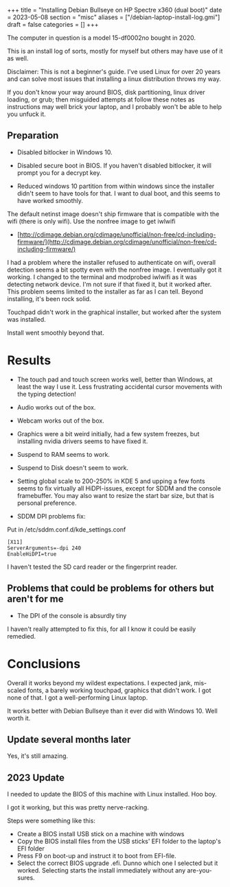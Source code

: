 +++
title = "Installing Debian Bullseye on HP Spectre x360 (dual boot)"
date = 2023-05-08
section = "misc"
aliases = ["/debian-laptop-install-log.gmi"]
draft = false
categories = []
+++


The computer in question is a model 15-df0002no bought in 2020.

This is an install log of sorts, mostly for myself but others may have use of it as well. 

Disclaimer: This is not a beginner's guide. I've used Linux for over 20 years and can solve most issues that installing a linux distribution throws my way. 

If you don't know your way around BIOS, disk partitioning, linux driver loading, or grub; then misguided attempts at follow these notes as instructions may well brick your laptop, and I probably won't be able to help you unfuck it. 

## Preparation

* Disabled bitlocker in Windows 10.

* Disabled secure boot in BIOS. If you haven't disabled bitlocker, it will prompt you for a decrypt key.

* Reduced windows 10 partition from within windows since the installer didn't seem to have tools for that. I want to dual boot, and this seems to have worked smoothly.



The default netinst image doesn't ship firmware that is compatible with the wifi (there is only wifi). Use the nonfree image to get iwlwifi  
* [http://cdimage.debian.org/cdimage/unofficial/non-free/cd-including-firmware/](http://cdimage.debian.org/cdimage/unofficial/non-free/cd-including-firmware/)

I had a problem where the installer refused to authenticate on wifi, overall detection seems a bit spotty even with the nonfree image. I eventually got it working. I changed to the terminal and modprobed iwlwifi as it was detecting network device. I'm not sure if that fixed it, but it worked after. This problem seems limited to the installer as far as I can tell. Beyond installing, it's been rock solid.

Touchpad didn't work in the graphical installer, but worked after the system was installed.

Install went smoothly beyond that.

# Results

* The touch pad and touch screen works well, better than Windows, at least the way I use it. Less frustrating accidental cursor movements with the typing detection!

* Audio works out of the box.

* Webcam works out of the box.

* Graphics were a bit weird initially, had a few system freezes, but installing nvidia drivers seems to have fixed it.

* Suspend to RAM seems to work.

* Suspend to Disk doesn't seem to work.

* Setting global scale to 200-250% in KDE 5 and upping a few fonts seems to fix virtually all HiDPI-issues, except for SDDM and the console framebuffer. You may also want to resize the start bar size, but that is personal preference.

* SDDM DPI problems fix:

 Put in /etc/sddm.conf.d/kde_settings.conf 
```
[X11]
ServerArguments=-dpi 240
EnableHiDPI=true
```

I haven't tested the SD card reader or the fingerprint reader. 

## Problems that could be problems for others but aren't for me

* The DPI of the console is absurdly tiny

I haven't really attempted to fix this, for all I know it could be easily remedied.

# Conclusions

Overall it works beyond my wildest expectations. I expected jank, mis-scaled fonts, a barely working touchpad, graphics that didn't work. I got none of that. I got a well-performing Linux laptop. 

It works better with Debian Bullseye than it ever did with Windows 10. Well worth it.

## Update several months later

Yes, it's still amazing.

## 2023 Update

I needed to update the BIOS of this machine with Linux installed. Hoo boy. 

I got it working, but this was pretty nerve-racking. 

Steps were something like this:

* Create a BIOS install USB stick on a machine with windows
* Copy the BIOS install files from the USB sticks' EFI folder to the laptop's EFI folder
* Press F9 on boot-up and instruct it to boot from EFI-file.
* Select the correct BIOS upgrade .efi. Dunno which one I selected but it worked. Selecting starts the install immediately without any are-you-sures. 